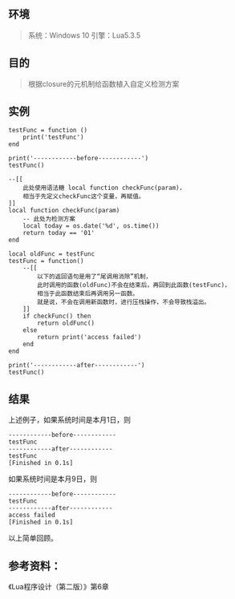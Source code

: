 ## 环境

> 系统：Windows 10
> 引擎：Lua5.3.5

## 目的

> 根据closure的元机制给函数植入自定义检测方案

## 实例

```
testFunc = function ()
	print('testFunc')
end

print('------------before------------')
testFunc()

--[[
	此处使用语法糖 local function checkFunc(param)，
	相当于先定义checkFunc这个变量，再赋值。
]]
local function checkFunc(param)
	-- 此处为检测方案
	local today = os.date('%d', os.time())
	return today == '01'
end

local oldFunc = testFunc
testFunc = function()
	--[[
		以下的返回语句是用了“尾调用消除”机制，
		此时调用的函数(oldFunc)不会在结束后，再回到此函数(testFunc)，
		相当于此函数结束后再调用另一函数。
		就是说，不会在调用新函数时，进行压栈操作，不会导致栈溢出。
	]]
	if checkFunc() then
		return oldFunc()
	else
		return print('access failed')
	end
end

print('------------after------------')
testFunc()
```

## 结果

上述例子，如果系统时间是本月1日，则

```
------------before------------
testFunc
------------after------------
testFunc
[Finished in 0.1s]
```

如果系统时间是本月9日，则

```
------------before------------
testFunc
------------after------------
access failed
[Finished in 0.1s]
```



以上简单回顾。

## 参考资料：

《Lua程序设计（第二版）》第6章
